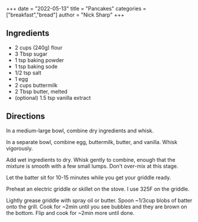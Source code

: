 +++
date = "2022-05-13"
title = "Pancakes"
categories = ["breakfast","bread"]
author = "Nick Sharp"
+++


## Ingredients

- 2 cups (240g) flour
- 3 Tbsp sugar
- 1 tsp baking powder
- 1 tsp baking sode
- 1/2 tsp salt
- 1 egg
- 2 cups buttermilk
- 2 Tbsp butter, melted
- (optional) 1.5 tsp vanilla extract 

## Directions

In a medium-large bowl, combine dry ingredients and whisk.

In a separate bowl, combine egg, buttermilk, butter, and vanilla. Whisk vigorously.

Add wet ingredients to dry. Whisk gently to combine, enough that the mixture is smooth with a few small lumps. Don't over-mix at this stage.

Let the batter sit for 10-15 minutes while you get your griddle ready.

Preheat an electric griddle or skillet on the stove. I use 325F on the griddle.

Lightly grease griddle with spray oil or butter. Spoon ~1/3cup blobs of batter onto the grill. Cook for ~2min until you see bubbles and they are brown on the bottom. Flip and cook for ~2min more until done.




